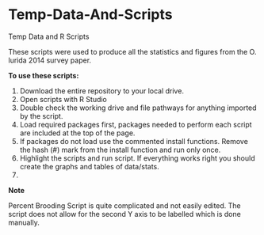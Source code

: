 Temp-Data-And-Scripts
=====================

Temp Data and R Scripts

These scripts were used to produce all the statistics and figures from the O. lurida 2014 survey paper. 

**To use these scripts:**

1. Download the entire repository to your local drive. 
2. Open scripts with R Studio
3. Double check the working drive and file pathways for anything imported by the script.
4. Load required packages first, packages needed to perform each script are included at the top of the page.
5. If packages do not load use the commented install functions. Remove the hash (#) mark from the install function and run   only once.
6. Highlight the scripts and run script. If everything works right you should create the graphs and tables of data/stats.
7. 

**Note**

Percent Brooding Script is quite complicated and not easily edited. The script does not allow for the second Y axis to be labelled which is done manually. 
